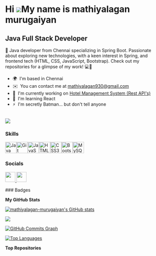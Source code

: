 Hi ![](https://user-images.githubusercontent.com/18350557/176309783-0785949b-9127-417c-8b55-ab5a4333674e.gif)My name is mathiyalagan murugaiyan
===============================================================================================================================================

Java Full Stack Developer
-------------------------

👋 Java developer from Chennai specializing in Spring Boot. Passionate about exploring new technologies, with a keen interest in Spring, and frontend tech (HTML, CSS, JavaScript, Bootstrap). Check out my repositories for a glimpse of my work! 💻🚀

*   🌍  I'm based in Chennai
*   ✉️  You can contact me at [mathiyalagan930@gmail.com](mailto:mathiyalagan930@gmail.com)
*   🚀  I'm currently working on [Hotel Management System (Rest API's)](http://github.com/mathiyalagan-murugaiyan/spring-boot-project)
*   🧠  I'm learning React
*   ⚡  I'm secretly Batman... but don't tell anyone<a href="https://www.github.com/mathiyalagan-murugaiyan" target="_blank" rel="noreferrer">
<br>
<img src="https://img.shields.io/github/followers/mathiyalagan-murugaiyan?logo=github&style=for-the-badge&color=22c55e&labelColor=171717" /></a>

  ### Skills 
<p align="left">
<a href="https://www.oracle.com/java/" target="_blank" rel="noreferrer"><img src="https://raw.githubusercontent.com/danielcranney/readme-generator/main/public/icons/skills/java-colored.svg" width="36" height="36" alt="Java" /></a><a href="https://git-scm.com/" target="_blank" rel="noreferrer"><img src="https://raw.githubusercontent.com/danielcranney/readme-generator/main/public/icons/skills/git-colored.svg" width="36" height="36" alt="Git" /></a><a href="https://developer.mozilla.org/en-US/docs/Web/JavaScript" target="_blank" rel="noreferrer"><img src="https://raw.githubusercontent.com/danielcranney/readme-generator/main/public/icons/skills/javascript-colored.svg" width="36" height="36" alt="JavaScript" /></a><a href="https://developer.mozilla.org/en-US/docs/Glossary/HTML5" target="_blank" rel="noreferrer"><img src="https://raw.githubusercontent.com/danielcranney/readme-generator/main/public/icons/skills/html5-colored.svg" width="36" height="36" alt="HTML5" /></a><a href="https://www.w3.org/TR/CSS/#css" target="_blank" rel="noreferrer"><img src="https://raw.githubusercontent.com/danielcranney/readme-generator/main/public/icons/skills/css3-colored.svg" width="36" height="36" alt="CSS3" /></a><a href="https://getbootstrap.com/" target="_blank" rel="noreferrer"><img src="https://raw.githubusercontent.com/danielcranney/readme-generator/main/public/icons/skills/bootstrap-colored.svg" width="36" height="36" alt="Bootstrap" /></a><a href="https://www.mysql.com/" target="_blank" rel="noreferrer"><img src="https://raw.githubusercontent.com/danielcranney/readme-generator/main/public/icons/skills/mysql-colored.svg" width="36" height="36" alt="MySQL" /></a>
 </p>

### Socials

<p align="left"> <a href="https://www.github.com/mathiyalagan-murugaiyan" target="_blank" rel="noreferrer"> <picture> <source media="(prefers-color-scheme: dark)" srcset="https://raw.githubusercontent.com/danielcranney/readme-generator/main/public/icons/socials/github-dark.svg" /> <source media="(prefers-color-scheme: light)" srcset="https://raw.githubusercontent.com/danielcranney/readme-generator/main/public/icons/socials/github.svg" /> <img src="https://raw.githubusercontent.com/danielcranney/readme-generator/main/public/icons/socials/github.svg" width="32" height="32" /> </picture> </a> <a href="https://www.linkedin.com/in/Mathiyalagan Murugaiyan" target="_blank" rel="noreferrer"> <picture> <source media="(prefers-color-scheme: dark)" srcset="https://raw.githubusercontent.com/danielcranney/readme-generator/main/public/icons/socials/linkedin-dark.svg" /> <source media="(prefers-color-scheme: light)" srcset="https://raw.githubusercontent.com/danielcranney/readme-generator/main/public/icons/socials/linkedin.svg" /> <img src="https://raw.githubusercontent.com/danielcranney/readme-generator/main/public/icons/socials/linkedin.svg" width="32" height="32" /> </picture> </a></p>
### Badges

<b>My GitHub Stats</b>

<a href="http://www.github.com/mathiyalagan-murugaiyan"><img src="https://github-readme-stats.vercel.app/api?username=mathiyalagan-murugaiyan&show_icons=true&hide=&count_private=true&title_color=3382ed&text_color=ffffff&icon_color=22c55e&bg_color=171717&hide_border=true&show_icons=true" alt="mathiyalagan-murugaiyan's GitHub stats" /></a>

<a href="http://www.github.com/mathiyalagan-murugaiyan"><img src="https://github-readme-streak-stats.herokuapp.com/?user=mathiyalagan-murugaiyan&stroke=ffffff&background=171717&ring=3382ed&fire=3382ed&currStreakNum=ffffff&currStreakLabel=3382ed&sideNums=ffffff&sideLabels=ffffff&dates=ffffff&hide_border=true" /></a>

<a href="http://www.github.com/mathiyalagan-murugaiyan"><img src="https://github-readme-activity-graph.cyclic.app/graph?username=mathiyalagan-murugaiyan&bg_color=171717&color=ffffff&line=22c55e&point=ffffff&area_color=171717&area=true&hide_border=true&custom_title=GitHub%20Commits%20Graph" alt="GitHub Commits Graph" /></a>

<a href="https://github.com/mathiyalagan-murugaiyan" align="left"><img src="https://github-readme-stats.vercel.app/api/top-langs/?username=mathiyalagan-murugaiyan&langs_count=10&title_color=3382ed&text_color=ffffff&icon_color=22c55e&bg_color=171717&hide_border=true&locale=en&custom_title=Top%20%Languages" alt="Top Languages" /></a>

<b>Top Repositories</b>

<div width="100%" align="center"></div><br /><br /><br /><br /><br /><br /><br />
                    
                
